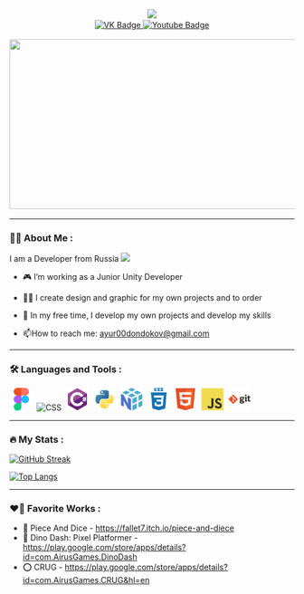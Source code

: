 <div id="header" align="center">
  <img src="https://media.tenor.com/i_K3zWsgcG8AAAAi/hacker-pepe.gif" width="100"/>
  <div id="badges">
    <a href="[your-linkedin-URL](https://vk.com/public192906131)">
      <img src="https://img.shields.io/badge/VK-blue?style=for-the-badge&logo=VK&logoColor=white" alt="VK Badge"/>
    </a>
    <a href="https://www.youtube.com/channel/UClcXKjsdWqMvF6lpS57c0Fg">
      <img src="https://img.shields.io/badge/YouTube-red?style=for-the-badge&logo=youtube&logoColor=white" alt="Youtube Badge"/>
    </a>
  </div>
  <img src="https://komarev.com/ghpvc/?username=AyurDondokov&style=flat-square&color=blue" alt=""/>
</div>
<div id="body">
  <div align="center">
    <img src="https://media1.tenor.com/m/LhyIv3AoKqMAAAAC/fire-technology.gif" width="600" height="300"/>
  </div>
  
  ---
  
  ### :man_technologist: About Me :
  I am a Developer from Russia <img src="https://media.tenor.com/M-lDkXN6KTgAAAAi/rocking-guitar.gif" width="30">
  - 🎮 I’m working as a Junior Unity Developer

  - 🦋✨ I create design and graphic for my own projects and to order
  
  - 🦾 In my free time, I develop my own projects and develop my skills
  
  - :mailbox:How to reach me: ayur00dondokov@gmail.com

  ---
  
  ### :hammer_and_wrench: Languages and Tools :
  <div>
    <img src="https://github.com/devicons/devicon/blob/master/icons/figma/figma-original.svg"  title="CSS3" alt="CSS" width="40" height="40"/>&nbsp;
    <img src="https://avatars.mds.yandex.net/i?id=d7d2b71f6fa9386dcca21e7ee6f7360b524e3001-10471668-images-thumbs&n=13"  title="CSS3" alt="CSS" width="40" height="40"/>&nbsp;
    <img src="https://github.com/devicons/devicon/blob/master/icons/csharp/csharp-original.svg"  title="CSS3" alt="CSS" width="40" height="40"/>&nbsp;
    <img src="https://github.com/devicons/devicon/blob/master/icons/python/python-original.svg"  title="CSS3" alt="CSS" width="40" height="40"/>&nbsp;
    <img src="https://github.com/devicons/devicon/blob/master/icons/numpy/numpy-original.svg"  title="CSS3" alt="CSS" width="40" height="40"/>&nbsp;
    <img src="https://github.com/devicons/devicon/blob/master/icons/css3/css3-plain-wordmark.svg"  title="CSS3" alt="CSS" width="40" height="40"/>&nbsp;
    <img src="https://github.com/devicons/devicon/blob/master/icons/html5/html5-original.svg" title="HTML5" alt="HTML" width="40" height="40"/>&nbsp;
    <img src="https://github.com/devicons/devicon/blob/master/icons/javascript/javascript-original.svg" title="JavaScript" alt="JavaScript" width="40" height="40"/>&nbsp;
    <img src="https://github.com/devicons/devicon/blob/master/icons/git/git-original-wordmark.svg" title="Git" **alt="Git" width="40" height="40"/>
  </div>
  
  ---

  ### :fire: My Stats :
  [![GitHub Streak](http://github-readme-streak-stats.herokuapp.com?user=AyurDondokov&theme=dark&background=000000)](https://git.io/streak-stats)
  
  [![Top Langs](https://github-readme-stats.vercel.app/api/top-langs/?username=AyurDondokov&layout=compact&theme=vision-friendly-dark)](https://github.com/anuraghazra/github-readme-stats)
  
  ---
  
  ### ❤️‍🔥 Favorite Works :
  - 🎲 Piece And Dice - https://fallet7.itch.io/piece-and-diece
  - 🦖 Dino Dash: Pixel Platformer - https://play.google.com/store/apps/details?id=com.AirusGames.DinoDash
  - ⭕ CRUG - https://play.google.com/store/apps/details?id=com.AirusGames.CRUG&hl=en
  
</div>
